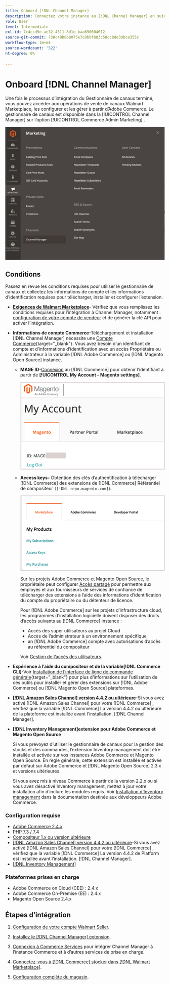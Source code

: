 ```yaml
---
title: Onboard [!DNL Channel Manager]
description: Connectez votre instance au [!DNL Channel Manager] en suivant quelques étapes d’intégration."
role: User
level: Intermediate
exl-id: 7c4ccd9e-ae32-4511-8d1e-baa690604612
source-git-commit: 738c48b8b8075e7c8bbf883c58cc8de39bca355c
workflow-type: tm+mt
source-wordcount: '522'
ht-degree: 0%

---
```



# Onboard [!DNL Channel Manager]

Une fois le processus d’intégration du Gestionnaire de canaux terminé, vous pouvez accéder aux opérations de vente de canaux Walmart Marketplace, les configurer et les gérer à partir d’Adobe Commerce. Le gestionnaire de canaux est disponible dans la [!UICONTROL Channel Manager] sur l’option [!UICONTROL Commerce Admin Marketing] .

![[!DNL Channel Manager] dans la vue Admin](assets/channel-manager-admin-view.png)

## Conditions

Passez en revue les conditions requises pour utiliser le gestionnaire de canaux et collectez les informations de compte et les informations d’identification requises pour télécharger, installer et configurer l’extension.

- **[Exigences de Walmart Marketplace](walmart-requirements.md)**- Vérifiez que vous remplissez les conditions requises pour l’intégration à Channel Manager, notamment : [configuration de votre compte de vendeur](https://sellerhelp.walmart.com/seller/s/guide?article=000008219) et de générer la clé API pour activer l’intégration.

- **Informations de compte Commerce**-Téléchargement et installation [!DNL Channel Manager] nécessite une [Compte Commerce](https://docs.magento.com/user-guide/magento/magento-account.html){target=&quot;_blank&quot;}. Vous avez besoin d’un identifiant de compte et d’informations d’identification avec un accès Propriétaire ou Administrateur à la variable [!DNL Adobe Commerce] ou [!DNL Magento Open Source] instance.

   - **MAGE ID**-[Connexion](https://account.magento.com/customer/account/login/) au [!DNL Commerce] pour obtenir l’identifiant à partir de **[!UICONTROL My Account - Magento settings]**.

      ![[!DNL MAGEID] on [!DNL Commerce] paramètres du compte](assets/mageid-my-commerce-account.png)

   - **Access keys-** Obtention des clés d’authentification à télécharger [!DNL Commerce] des extensions de [!DNL Commerce] Référentiel de compositeur `([!DNL repo.magento.com]`).

      ![[!UICONTROL Commerce Marketplace access keys]](assets/commerce-marketplace-access-keys.png)

      Sur les projets Adobe Commerce et Magento Open Source, le propriétaire peut configurer [Accès partagé](https://docs.magento.com/user-guide/magento/magento-account-share.html) pour permettre aux employés et aux fournisseurs de services de confiance de télécharger des extensions à l’aide des informations d’identification du compte du propriétaire ou du détenteur de licence.

      Pour [!DNL Adobe Commerce] sur les projets d’infrastructure cloud, les programmes d’installation logicielle doivent disposer des droits d’accès suivants au [!DNL Commerce] instance :

      - Accès des super utilisateurs au projet Cloud
      - Accès de l’administrateur à un environnement spécifique
      - an [!DNL Adobe Commerce] compte avec autorisations d’accès au référentiel du compositeur

      Voir [Gestion de l’accès des utilisateurs](https://devdocs.magento.com/cloud/project/user-admin.html).


- **Expérience à l’aide du compositeur et de la variable[!DNL Commerce CLI]**-Voir [Installation de l’interface de ligne de commande générale](https://devdocs.magento.com/extensions/install/){target=&quot;_blank&quot;} pour plus d’informations sur l’utilisation de ces outils pour installer et gérer des extensions sur [!DNL Adobe Commerce] ou [!DNL Magento Open Source] plateformes.

- **[[!DNL Amazon Sales Channel] version 4.4.2 ou ultérieure](https://experienceleague.adobe.com/docs/commerce-channels/amazon/release-notes.html)**-Si vous avez activé [!DNL Amazon Sales Channel] pour votre [!DNL Commerce] , vérifiez que la variable [!DNL Commerce] La version 4.4.2 ou ultérieure de la plateforme est installée avant l’installation. [!DNL Channel Manager].

- **[!DNL Inventory Management]extension pour Adobe Commerce et Magento Open Source**

   Si vous prévoyez d’utiliser le gestionnaire de canaux pour la gestion des stocks et des commandes, l’extension Inventory management doit être installée et activée sur vos instances Adobe Commerce et Magento Open Source. En règle générale, cette extension est installée et activée par défaut sur Adobe Commerce et [!DNL Magento Open Source] 2.3.x et versions ultérieures.

   Si vous avez mis à niveau Commerce à partir de la version 2.2.x ou si vous avez désactivé Inventory management, mettez à jour votre installation afin d’inclure les modules requis. Voir [Installation d’Inventory management](https://devdocs.magento.com/extensions/inventory-management/) dans la documentation destinée aux développeurs Adobe Commerce.

### Configuration requise

- [Adobe Commerce 2.4.x](https://devdocs.magento.com/release/released-versions.html)
- [PHP 7.3 / 7.4](https://devdocs.magento.com/guides/v2.4/install-gde/prereq/php-settings.html)
- [Compositeur 1.x ou version ultérieure](https://devdocs.magento.com/cloud/reference/cloud-composer.html)
- [[!DNL Amazon Sales Channel] version 4.4.2 ou ultérieure](https://experienceleague.adobe.com/docs/commerce-channels/amazon/release-notes.html)-Si vous avez activé [!DNL Amazon Sales Channel] pour votre [!DNL Commerce] , vérifiez que la variable [!DNL Commerce] La version 4.4.2 de Platform est installée avant l’installation. [!DNL Channel Manager].
- [[!DNL Inventory Management]](https://devdocs.magento.com/extensions/inventory-management/)

### Plateformes prises en charge

- Adobe Commerce on Cloud (CEE) : 2.4.x
- Adobe Commerce On-Premise (EE) : 2.4.x
- Magento Open Source 2.4.x

## Étapes d’intégration

1. [Configuration de votre compte Walmart Seller](https://seller.walmart.com/signup?q=&amp;origin=solution_provider&amp;src=0014M00001zivMp).

1. [Installez le [!DNL Channel Manager] extension](install.md).

1. [Connexion à Commerce Services](connect.md) pour intégrer Channel Manager à l’instance Commerce et à d’autres services de prise en charge.

1. [Connectez-vous à [!DNL Commerce] stocker dans [!DNL Walmart Marketplace]](connect-marketplace.md).

1. [Configuration complète du magasin](complete-sales-channel-store-setup.md).
